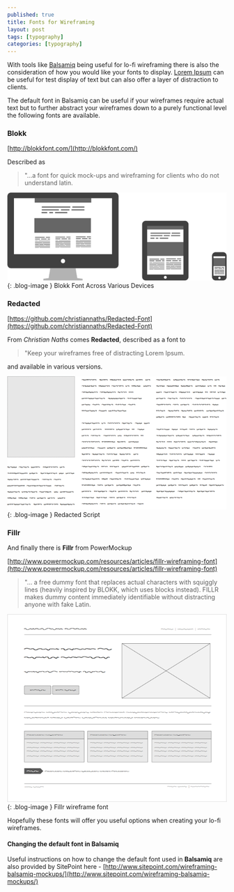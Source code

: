 ```yaml
---
published: true
title: Fonts for Wireframing
layout: post
tags: [typography]
categories: [typography]
---
```

With tools like [Balsamiq](https://balsamiq.com/) being useful for lo-fi wireframing there is also the consideration of how you would like your fonts to display. [Lorem Ipsum](http://www.lipsum.com/) can be useful for test display of text but can also offer a layer of distraction to clients.

The default font in Balsamiq can be useful if your wireframes require actual text but to further abstract your wireframes down to a purely functional level the following fonts are available.

### Blokk

[http://blokkfont.com/](http://blokkfont.com/)

Described as

> "...a font for quick mock-ups and wireframing for clients who do not understand latin.

![Blokk Font Across Various Devices](https://raw.githubusercontent.com/whitingx/whitingx.github.io/master/_posts/images/blokk-font.png "Blokk Font Across Various Devices"){: .blog-image }
<span class="blog-image-caption">Blokk Font Across Various Devices</span>


### Redacted

[https://github.com/christiannaths/Redacted-Font](https://github.com/christiannaths/Redacted-Font)

From _Christian Naths_ comes **Redacted**, described as a font to

> "Keep your wireframes free of distracting Lorem Ipsum.

and available in various versions.

![Redacted Script](https://raw.githubusercontent.com/whitingx/whitingx.github.io/master/_posts/images/redacted-font.png "Redacted Script"){: .blog-image }
<span class="blog-image-caption">Redacted Script</span>

### Fillr

And finally there is **Fillr** from PowerMockup

[http://www.powermockup.com/resources/articles/fillr-wireframing-font](http://www.powermockup.com/resources/articles/fillr-wireframing-font)

> "... a free dummy font that replaces actual characters with squiggly lines (heavily inspired by BLOKK, which uses blocks instead). FILLR makes dummy content immediately identifiable without distracting anyone with fake Latin.

![Fillr wireframe font](https://raw.githubusercontent.com/whitingx/whitingx.github.io/master/_posts/images/fillr-font.png "Fillr wireframe font"){: .blog-image }
<span class="blog-image-caption">Fillr wireframe font</span>

Hopefully these fonts will offer you useful options when creating your lo-fi wireframes.

#### Changing the default font in Balsamiq

Useful instructions on how to change the default font used in **Balsamiq** are also provided by SitePoint here - [http://www.sitepoint.com/wireframing-balsamiq-mockups/](http://www.sitepoint.com/wireframing-balsamiq-mockups/)